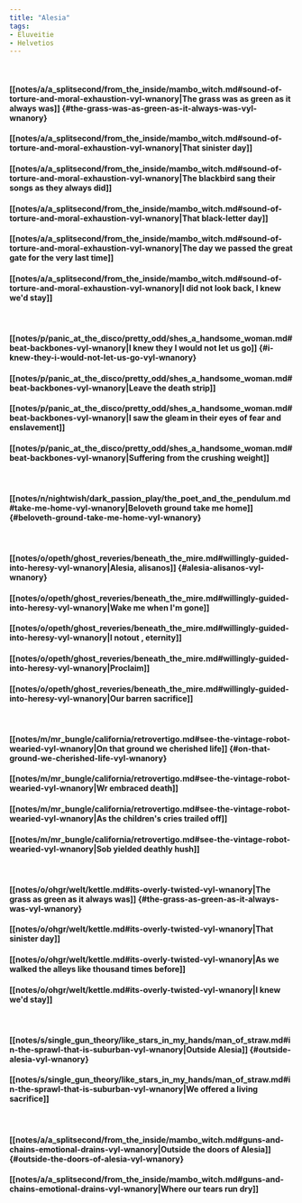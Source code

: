 ```yaml
---
title: "Alesia"
tags:
- Eluveitie
- Helvetios
---
```

&nbsp;
#### [[notes/a/a_splitsecond/from_the_inside/mambo_witch.md#sound-of-torture-and-moral-exhaustion-vyl-wnanory|The grass was as green as it always was]] {#the-grass-was-as-green-as-it-always-was-vyl-wnanory}
#### [[notes/a/a_splitsecond/from_the_inside/mambo_witch.md#sound-of-torture-and-moral-exhaustion-vyl-wnanory|That sinister day]]
#### [[notes/a/a_splitsecond/from_the_inside/mambo_witch.md#sound-of-torture-and-moral-exhaustion-vyl-wnanory|The blackbird sang their songs as they always did]]
#### [[notes/a/a_splitsecond/from_the_inside/mambo_witch.md#sound-of-torture-and-moral-exhaustion-vyl-wnanory|That black-letter day]]
#### [[notes/a/a_splitsecond/from_the_inside/mambo_witch.md#sound-of-torture-and-moral-exhaustion-vyl-wnanory|The day we passed the great gate for the very last time]]
#### [[notes/a/a_splitsecond/from_the_inside/mambo_witch.md#sound-of-torture-and-moral-exhaustion-vyl-wnanory|I did not look back, I knew we'd stay]]
&nbsp;
#### [[notes/p/panic_at_the_disco/pretty_odd/shes_a_handsome_woman.md#beat-backbones-vyl-wnanory|I knew they I would not let us go]] {#i-knew-they-i-would-not-let-us-go-vyl-wnanory}
#### [[notes/p/panic_at_the_disco/pretty_odd/shes_a_handsome_woman.md#beat-backbones-vyl-wnanory|Leave the death strip]]
#### [[notes/p/panic_at_the_disco/pretty_odd/shes_a_handsome_woman.md#beat-backbones-vyl-wnanory|I saw the gleam in their eyes of fear and enslavement]]
#### [[notes/p/panic_at_the_disco/pretty_odd/shes_a_handsome_woman.md#beat-backbones-vyl-wnanory|Suffering from the crushing weight]]
&nbsp;
#### [[notes/n/nightwish/dark_passion_play/the_poet_and_the_pendulum.md#take-me-home-vyl-wnanory|Beloveth ground take me home]] {#beloveth-ground-take-me-home-vyl-wnanory}
&nbsp;
#### [[notes/o/opeth/ghost_reveries/beneath_the_mire.md#willingly-guided-into-heresy-vyl-wnanory|Alesia, alisanos]] {#alesia-alisanos-vyl-wnanory}
#### [[notes/o/opeth/ghost_reveries/beneath_the_mire.md#willingly-guided-into-heresy-vyl-wnanory|Wake me when I'm gone]]
#### [[notes/o/opeth/ghost_reveries/beneath_the_mire.md#willingly-guided-into-heresy-vyl-wnanory|I notout , eternity]]
#### [[notes/o/opeth/ghost_reveries/beneath_the_mire.md#willingly-guided-into-heresy-vyl-wnanory|Proclaim]]
#### [[notes/o/opeth/ghost_reveries/beneath_the_mire.md#willingly-guided-into-heresy-vyl-wnanory|Our barren sacrifice]]
&nbsp;
#### [[notes/m/mr_bungle/california/retrovertigo.md#see-the-vintage-robot-wearied-vyl-wnanory|On that ground we cherished life]] {#on-that-ground-we-cherished-life-vyl-wnanory}
#### [[notes/m/mr_bungle/california/retrovertigo.md#see-the-vintage-robot-wearied-vyl-wnanory|Wr embraced death]]
#### [[notes/m/mr_bungle/california/retrovertigo.md#see-the-vintage-robot-wearied-vyl-wnanory|As the children's cries trailed off]]
#### [[notes/m/mr_bungle/california/retrovertigo.md#see-the-vintage-robot-wearied-vyl-wnanory|Sob yielded deathly hush]]
&nbsp;
#### [[notes/o/ohgr/welt/kettle.md#its-overly-twisted-vyl-wnanory|The grass as green as it always was]] {#the-grass-as-green-as-it-always-was-vyl-wnanory}
#### [[notes/o/ohgr/welt/kettle.md#its-overly-twisted-vyl-wnanory|That sinister day]]
#### [[notes/o/ohgr/welt/kettle.md#its-overly-twisted-vyl-wnanory|As we walked the alleys like thousand times before]]
#### [[notes/o/ohgr/welt/kettle.md#its-overly-twisted-vyl-wnanory|I knew we'd stay]]
&nbsp;
#### [[notes/s/single_gun_theory/like_stars_in_my_hands/man_of_straw.md#in-the-sprawl-that-is-suburban-vyl-wnanory|Outside Alesia]] {#outside-alesia-vyl-wnanory}
#### [[notes/s/single_gun_theory/like_stars_in_my_hands/man_of_straw.md#in-the-sprawl-that-is-suburban-vyl-wnanory|We offered a living sacrifice]]
&nbsp;
#### [[notes/a/a_splitsecond/from_the_inside/mambo_witch.md#guns-and-chains-emotional-drains-vyl-wnanory|Outside the doors of Alesia]] {#outside-the-doors-of-alesia-vyl-wnanory}
#### [[notes/a/a_splitsecond/from_the_inside/mambo_witch.md#guns-and-chains-emotional-drains-vyl-wnanory|Where our tears run dry]]
